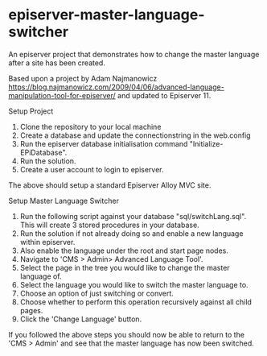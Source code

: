 # episerver-master-language-switcher
An episerver project that demonstrates how to change the master language after a site has been created.

Based upon a project by Adam Najmanowicz https://blog.najmanowicz.com/2009/04/06/advanced-language-manipulation-tool-for-episerver/ and updated to Episerver 11.

Setup Project
1. Clone the repository to your local machine
2. Create a database and update the connectionstring in the web.config
3. Run the episerver database initialisation command "Initialize-EPiDatabase".
4. Run the solution.
5. Create a user account to login to episerver.

The above should setup a standard Episerver Alloy MVC site.

Setup Master Language Switcher
1. Run the following script against your database "sql/switchLang.sql". This will create 3 stored procedures in your database.
2. Run the solution if not already doing so and enable a new language within episerver.
3. Also enable the language under the root and start page nodes.
4. Navigate to 'CMS > Admin> Advanced Language Tool'.
5. Select the page in the tree you would like to change the master language of.
6. Select the language you would like to switch the master language to.
7. Choose an option of just switching or convert.
8. Choose whether to perform this operation recursively against all child pages.
9. Click the 'Change Language' button.

If you followed the above steps you should now be able to return to the 'CMS > Admin' and see that the master language has now been switched.
